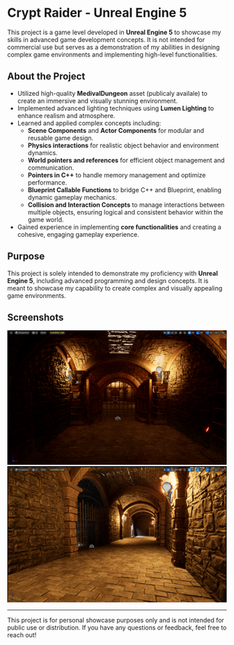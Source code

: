 # Crypt Raider - Unreal Engine 5

This project is a game level developed in **Unreal Engine 5** to showcase my skills in advanced game development concepts. It is not intended for commercial use but serves as a demonstration of my abilities in designing complex game environments and implementing high-level functionalities.

## About the Project

- Utilized high-quality **MedivalDungeon** asset (publicaly availale) to create an immersive and visually stunning environment.
- Implemented advanced lighting techniques using **Lumen Lighting** to enhance realism and atmosphere.
- Learned and applied complex concepts including:
  - **Scene Components** and **Actor Components** for modular and reusable game design.
  - **Physics interactions** for realistic object behavior and environment dynamics.
  - **World pointers and references** for efficient object management and communication.
  - **Pointers in C++** to handle memory management and optimize performance.
  - **Blueprint Callable Functions** to bridge C++ and Blueprint, enabling dynamic gameplay mechanics.
  - **Collision and Interaction Concepts** to manage interactions between multiple objects, ensuring logical and consistent behavior within the game world.
- Gained experience in implementing **core functionalities** and creating a cohesive, engaging gameplay experience.

## Purpose

This project is solely intended to demonstrate my proficiency with **Unreal Engine 5**, including advanced programming and design concepts. It is meant to showcase my capability to create complex and visually appealing game environments.

## Screenshots

![Level Screenshot 1](./images/SC1.png)  
![Level Screenshot 2](./images/SC2.png)

---

This project is for personal showcase purposes only and is not intended for public use or distribution. If you have any questions or feedback, feel free to reach out!
